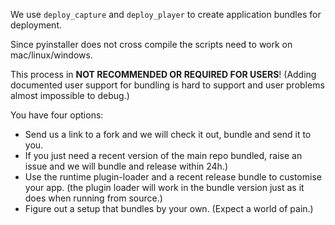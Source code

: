 We use `deploy_capture` and `deploy_player` to create application bundles for deployment.

Since pyinstaller does not cross compile the scripts need to work on mac/linux/windows.


This process in __NOT RECOMMENDED OR REQUIRED FOR USERS__! (Adding documented user support for bundling is hard to support and user problems almost impossible to debug.)

You have four options:

 - Send us a link to a fork and we will check it out, bundle and send it to you.
 - If you just need a recent version of the main repo bundled, raise an issue and we will bundle and release within 24h.)
 - Use the runtime plugin-loader and a recent release bundle to customise your app. (the plugin loader will work in the bundle version just as it does when running from source.)
 - Figure out a setup that bundles by your own. (Expect a world of pain.)
